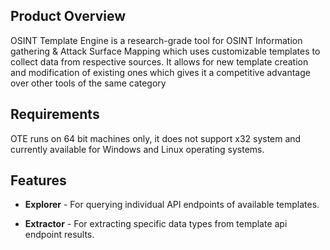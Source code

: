 ## Product Overview
OSINT Template Engine is a research-grade tool for OSINT Information gathering & Attack Surface Mapping which uses customizable templates to collect data from respective sources. It allows for new template creation and modification of existing ones which gives it a competitive advantage over other tools of the same category

## Requirements
OTE runs on 64 bit machines only, it does not support x32 system and currently available for Windows and Linux operating systems.

## Features

- **Explorer** - For querying individual API endpoints of available templates.

- **Extractor** - For extracting specific data types from template api endpoint results.